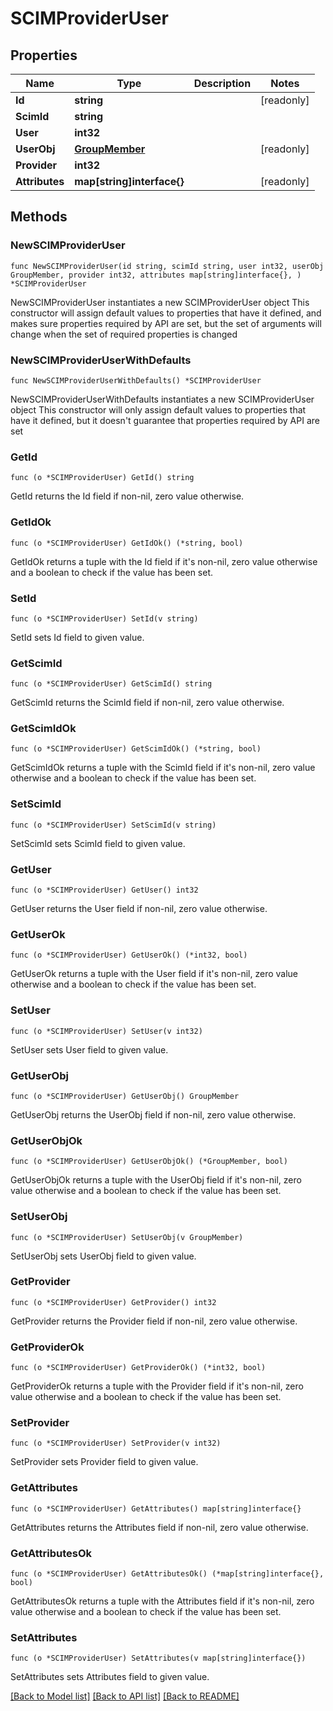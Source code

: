# SCIMProviderUser

## Properties

Name | Type | Description | Notes
------------ | ------------- | ------------- | -------------
**Id** | **string** |  | [readonly] 
**ScimId** | **string** |  | 
**User** | **int32** |  | 
**UserObj** | [**GroupMember**](GroupMember.md) |  | [readonly] 
**Provider** | **int32** |  | 
**Attributes** | **map[string]interface{}** |  | [readonly] 

## Methods

### NewSCIMProviderUser

`func NewSCIMProviderUser(id string, scimId string, user int32, userObj GroupMember, provider int32, attributes map[string]interface{}, ) *SCIMProviderUser`

NewSCIMProviderUser instantiates a new SCIMProviderUser object
This constructor will assign default values to properties that have it defined,
and makes sure properties required by API are set, but the set of arguments
will change when the set of required properties is changed

### NewSCIMProviderUserWithDefaults

`func NewSCIMProviderUserWithDefaults() *SCIMProviderUser`

NewSCIMProviderUserWithDefaults instantiates a new SCIMProviderUser object
This constructor will only assign default values to properties that have it defined,
but it doesn't guarantee that properties required by API are set

### GetId

`func (o *SCIMProviderUser) GetId() string`

GetId returns the Id field if non-nil, zero value otherwise.

### GetIdOk

`func (o *SCIMProviderUser) GetIdOk() (*string, bool)`

GetIdOk returns a tuple with the Id field if it's non-nil, zero value otherwise
and a boolean to check if the value has been set.

### SetId

`func (o *SCIMProviderUser) SetId(v string)`

SetId sets Id field to given value.


### GetScimId

`func (o *SCIMProviderUser) GetScimId() string`

GetScimId returns the ScimId field if non-nil, zero value otherwise.

### GetScimIdOk

`func (o *SCIMProviderUser) GetScimIdOk() (*string, bool)`

GetScimIdOk returns a tuple with the ScimId field if it's non-nil, zero value otherwise
and a boolean to check if the value has been set.

### SetScimId

`func (o *SCIMProviderUser) SetScimId(v string)`

SetScimId sets ScimId field to given value.


### GetUser

`func (o *SCIMProviderUser) GetUser() int32`

GetUser returns the User field if non-nil, zero value otherwise.

### GetUserOk

`func (o *SCIMProviderUser) GetUserOk() (*int32, bool)`

GetUserOk returns a tuple with the User field if it's non-nil, zero value otherwise
and a boolean to check if the value has been set.

### SetUser

`func (o *SCIMProviderUser) SetUser(v int32)`

SetUser sets User field to given value.


### GetUserObj

`func (o *SCIMProviderUser) GetUserObj() GroupMember`

GetUserObj returns the UserObj field if non-nil, zero value otherwise.

### GetUserObjOk

`func (o *SCIMProviderUser) GetUserObjOk() (*GroupMember, bool)`

GetUserObjOk returns a tuple with the UserObj field if it's non-nil, zero value otherwise
and a boolean to check if the value has been set.

### SetUserObj

`func (o *SCIMProviderUser) SetUserObj(v GroupMember)`

SetUserObj sets UserObj field to given value.


### GetProvider

`func (o *SCIMProviderUser) GetProvider() int32`

GetProvider returns the Provider field if non-nil, zero value otherwise.

### GetProviderOk

`func (o *SCIMProviderUser) GetProviderOk() (*int32, bool)`

GetProviderOk returns a tuple with the Provider field if it's non-nil, zero value otherwise
and a boolean to check if the value has been set.

### SetProvider

`func (o *SCIMProviderUser) SetProvider(v int32)`

SetProvider sets Provider field to given value.


### GetAttributes

`func (o *SCIMProviderUser) GetAttributes() map[string]interface{}`

GetAttributes returns the Attributes field if non-nil, zero value otherwise.

### GetAttributesOk

`func (o *SCIMProviderUser) GetAttributesOk() (*map[string]interface{}, bool)`

GetAttributesOk returns a tuple with the Attributes field if it's non-nil, zero value otherwise
and a boolean to check if the value has been set.

### SetAttributes

`func (o *SCIMProviderUser) SetAttributes(v map[string]interface{})`

SetAttributes sets Attributes field to given value.



[[Back to Model list]](../README.md#documentation-for-models) [[Back to API list]](../README.md#documentation-for-api-endpoints) [[Back to README]](../README.md)


